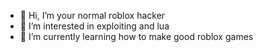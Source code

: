 - 👋 Hi, I’m your normal roblox hacker
- 👀 I’m interested in exploiting and lua
- 🌱 I’m currently learning how to make good roblox games

<!---
your normal roblox hacker/ your normal roblox hacker is a ✨ special ✨ repository because its `README.md` (this file) appears on your GitHub profile.
You can click the Preview link to take a look at your changes.
--->
